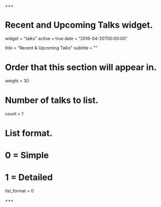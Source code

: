 +++
# Recent and Upcoming Talks widget.
widget = "talks"
active = true
date = "2016-04-20T00:00:00"

title = "Recent & Upcoming Talks"
subtitle = ""

# Order that this section will appear in.
weight = 30

# Number of talks to list.
count = 1

# List format.
#   0 = Simple
#   1 = Detailed
list_format = 0

+++

